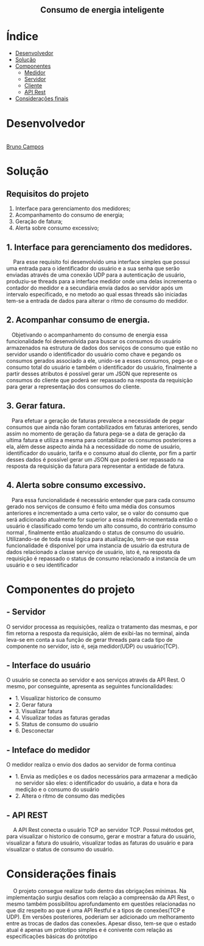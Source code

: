 <h2 align="center">Consumo de energia inteligente </h2>
 
# Índice

- [Desenvolvedor](#desenvolvedor)
- [Solução](#Solução)
- [Componentes](#Componentes)
   - [Medidor](#Medidor)
   - [Servidor](#Servidor)
   - [Cliente](#Cliente)
   - [API Rest](#APIRest)
- [Considerações finais](#consideracoes)


# Desenvolvedor
<br /><a href="https://github.com/BRCZ1N">Bruno Campos</a>

# Solução

<h2>Requisitos do projeto</h2>

   1. Interface para gerenciamento dos medidores;
   2. Acompanhamento do consumo de energia;
   3. Geração de fatura;
   4. Alerta sobre consumo excessivo;
   
<h2>1. Interface para gerenciamento dos medidores.</h2>
   
 &emsp; Para esse requisito foi desenvolvido uma interface simples que possui uma entrada para o identificador do usuário e a sua senha que serão enviadas através de uma conexão UDP para a autenticação de usuário, produziu-se threads para a interface medidor onde uma delas incrementa o contador do medidor e a secundária envia dados ao servidor após um intervalo especificado, e no metodo ao qual essas threads são iniciadas tem-se a entrada de dados para alterar o ritmo de consumo do medidor.
  
<h2>2. Acompanhar consumo de energia.</h2>

&emsp;Objetivando o acompanhamento do consumo de energia essa funcionalidade foi desenvolvida para buscar os consumos do usuário armazenados na estrutura de dados dos serviços de consumo que estão no servidor usando o identificador do usuário como chave e pegando os consumos gerados associado a ele, unido-se a esses consumos, pega-se o consumo total do usuário e também o identificador do usuário, finalmente a partir desses atributos é possível gerar um JSON que represente os consumos do cliente que poderá ser repassado na resposta da requisição para gerar a representação dos consumos do cliente.

<h2>3. Gerar fatura.</h2>

&emsp;Para efetuar a geração de faturas prevalece a necessidade de pegar consumos que ainda não foram contabilizados em faturas anteriores, sendo assim no momento de geração da fatura pega-se a data de geração da ultima fatura e utiliza a mesma para contabilizar os consumos posteriores a ela, além desse aspecto ainda há a necessidade do nome de usuário, identificador do usuário, tarifa e o consumo atual do cliente, por fim a partir desses dados é possível gerar um JSON que poderá ser repassado na resposta da requisição da fatura para representar a entidade de fatura.


<h2>4. Alerta sobre consumo excessivo.</h2>

&emsp;Para essa funcionalidade é necessário entender que para cada consumo gerado nos serviços de consumo é feito uma média dos consumos anteriores e incrementado a uma certo valor, se o valor do consumo que será adicionado atualmente for superior a essa média incrementada então o usuário é classificado como tendo um alto consumo, do contrário consumo normal , finalmente então atualizando o status de consumo do usuário. Utilizando-se de toda essa lógica para atualização, tem-se que essa funcionalidade é disponível por uma instancia de usuário da estrutura de dados relacionado a classe serviço de usuário, isto é, na resposta da requisição é repassado o status de consumo relacionado a instancia de um usuário e o seu identificador
 
# Componentes do projeto

<h2>- Servidor</h2>
<p2> O servidor processa as requisições, realiza o tratamento das mesmas, e por fim retorna a resposta da requisição, além de exibi-las no terminal,  ainda leva-se em conta a sua função de gerar threads para cada tipo de componente no servidor, isto é, seja medidor(UDP) ou usuário(TCP).</p2>

<h2>- Interface do usuário</h2>
<p2> O usuário se conecta ao servidor e aos serviços através da API Rest. O mesmo, por conseguinte, apresenta as seguintes funcionalidades:</p2>
 <ul>
  <li>1. Visualizar historico de consumo </li>
  <li>2. Gerar fatura </li>
  <li>3. Visualizar fatura </li>
  <li>4. Visualizar todas as faturas geradas</li>
  <li>5. Status de consumo do usuário</li>
  <li>6. Desconectar</li>
</ul>

<h2>- Inteface do medidor </h2>
<p2> O medidor realiza o envio dos dados ao servidor de forma continua</p2>
 <ul>
  <li>1. Envia as medições e os dados necessários para armazenar a medição no servidor são eles: o identificador do usuário, a data e hora da medição e o consumo do usuário</li>
  <li>2. Altera o ritmo de consumo das medições</li>
</ul>

<h2>- API REST</h2>
<p2>  &emsp; A API Rest conecta o usuário TCP ao servidor TCP. Possui métodos get, para visualizar o historico de consumo, gerar e mostrar a fatura do usuário, visualizar a fatura do usuário, visualizar todas as faturas do usuário e para visualizar o status de consumo do usuário.<p2> 
 
 # Considerações finais 
<p2> &emsp; O projeto consegue realizar tudo dentro das obrigações mínimas. Na implementação surgiu desafios com relação a compreensão da API Rest, o mesmo também possibilitou aprofundamento em questões relacionadas no que diz respeito ao que é uma API Restful e a tipos de conexões(TCP e UDP). Em versões posteriores, poderiam ser adicionado um melhoramento entre as trocas de dados das conexões. Apesar disso, tem-se que o estado atual é apenas um prótotipo simples e é conivente com relação as especificações básicas do prótotipo
